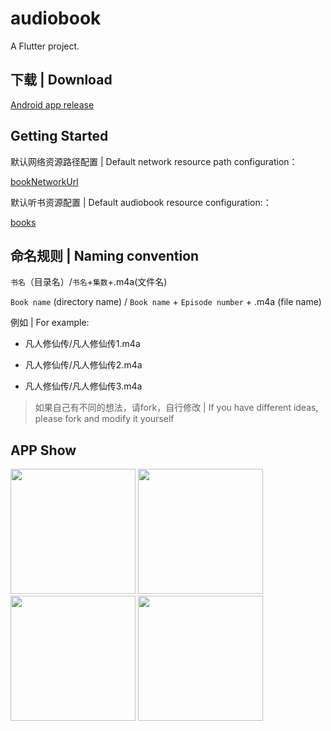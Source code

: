 # audiobook

A Flutter project.

## 下载 | Download
[Android app release](https://github.com/shareven/audiobook/releases/)

## Getting Started

默认网络资源路径配置 | Default network resource path configuration：

[bookNetworkUrl](./lib/config/Global.dart)

默认听书资源配置 | Default audiobook resource configuration:：

[books](./lib/config/Global.dart)

## 命名规则 | Naming convention

`书名`（目录名）/`书名`+`集数`+.m4a(文件名)

`Book name` (directory name) / `Book name` + `Episode number` + .m4a (file name)

例如 | For example:

- 凡人修仙传/凡人修仙传1.m4a

- 凡人修仙传/凡人修仙传2.m4a

- 凡人修仙传/凡人修仙传3.m4a


> 如果自己有不同的想法，请fork，自行修改 | If you have different ideas, please fork and modify it yourself


## APP Show

<img src="https://cdn.jsdelivr.net/gh/shareven/audiobook/images/audiobook1.jpg" width="200">

<img src="https://cdn.jsdelivr.net/gh/shareven/audiobook/images/audiobook2.jpg" width="200">

<img src="https://cdn.jsdelivr.net/gh/shareven/audiobook/images/audiobook3.jpg" width="200">

<img src="https://cdn.jsdelivr.net/gh/shareven/audiobook/images/audiobook4.jpg" width="200">
